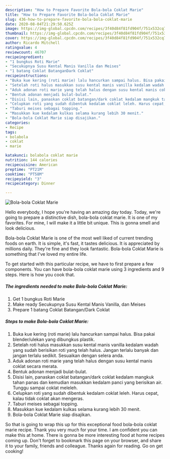 ```yaml
---
description: "How to Prepare Favorite Bola-bola Coklat Marie"
title: "How to Prepare Favorite Bola-bola Coklat Marie"
slug: 436-how-to-prepare-favorite-bola-bola-coklat-marie
date: 2020-08-04T21:29:50.625Z
image: https://img-global.cpcdn.com/recipes/3f40d84f81fd904f/751x532cq70/bola-bola-coklat-marie-foto-resep-utama.jpg
thumbnail: https://img-global.cpcdn.com/recipes/3f40d84f81fd904f/751x532cq70/bola-bola-coklat-marie-foto-resep-utama.jpg
cover: https://img-global.cpcdn.com/recipes/3f40d84f81fd904f/751x532cq70/bola-bola-coklat-marie-foto-resep-utama.jpg
author: Ricardo Mitchell
ratingvalue: 4
reviewcount: 46707
recipeingredient:
- "1 bungkus Roti Marie"
- "Secukupnya Susu Kental Manis Vanilla dan Meises"
- "1 batang Coklat BatanganDark Coklat"
recipeinstructions:
- "Buka kue kering (roti marie) lalu hancurkan sampai halus. Bisa pakai blender/ulekan yang dibungkus plastik."
- "Setelah roti halus masukkan susu kental manis vanilla kedalam wadah yang sudah berisikan roti yang telah halus. Jangan terlalu banyak dan jangan terlalu sedikit. Sesuaikan dengan selera anda."
- "Aduk adonan roti marie yang telah halus dengan susu kental manis coklat secara merata."
- "Bentuk adonan menjadi bulat-bulat."
- "Disisi lain, panaskan coklat batangan/dark coklat kedalam mangkuk tahan panas dan kemudian masukkan kedalam panci yang berisikan air. Tunggu sampai coklat meleleh."
- "Celupkan roti yang sudah dibentuk kedalam coklat leleh. Harus cepat, kalau tidak coklat akan mengeras."
- "Taburi meises sebagai topping."
- "Masukkan kue kedalam kulkas selama kurang lebih 30 menit."
- "Bola-bola Coklat Marie siap disajikan."
categories:
- Recipe
tags:
- bolabola
- coklat
- marie

katakunci: bolabola coklat marie 
nutrition: 144 calories
recipecuisine: American
preptime: "PT21M"
cooktime: "PT58M"
recipeyield: "3"
recipecategory: Dinner

---
```



![Bola-bola Coklat Marie](https://img-global.cpcdn.com/recipes/3f40d84f81fd904f/751x532cq70/bola-bola-coklat-marie-foto-resep-utama.jpg)

Hello everybody, I hope you're having an amazing day today. Today, we're going to prepare a distinctive dish, bola-bola coklat marie. It is one of my favorites. For mine, I will make it a little bit unique. This is gonna smell and look delicious.



Bola-bola Coklat Marie is one of the most well liked of current trending foods on earth. It is simple, it's fast, it tastes delicious. It is appreciated by millions daily. They're fine and they look fantastic. Bola-bola Coklat Marie is something that I've loved my entire life.


To get started with this particular recipe, we have to first prepare a few components. You can have bola-bola coklat marie using 3 ingredients and 9 steps. Here is how you cook that.

<!--inarticleads1-->

##### The ingredients needed to make Bola-bola Coklat Marie:

1. Get 1 bungkus Roti Marie
1. Make ready Secukupnya Susu Kental Manis Vanilla, dan Meises
1. Prepare 1 batang Coklat Batangan/Dark Coklat




<!--inarticleads2-->

##### Steps to make Bola-bola Coklat Marie:

1. Buka kue kering (roti marie) lalu hancurkan sampai halus. Bisa pakai blender/ulekan yang dibungkus plastik.
1. Setelah roti halus masukkan susu kental manis vanilla kedalam wadah yang sudah berisikan roti yang telah halus. Jangan terlalu banyak dan jangan terlalu sedikit. Sesuaikan dengan selera anda.
1. Aduk adonan roti marie yang telah halus dengan susu kental manis coklat secara merata.
1. Bentuk adonan menjadi bulat-bulat.
1. Disisi lain, panaskan coklat batangan/dark coklat kedalam mangkuk tahan panas dan kemudian masukkan kedalam panci yang berisikan air. Tunggu sampai coklat meleleh.
1. Celupkan roti yang sudah dibentuk kedalam coklat leleh. Harus cepat, kalau tidak coklat akan mengeras.
1. Taburi meises sebagai topping.
1. Masukkan kue kedalam kulkas selama kurang lebih 30 menit.
1. Bola-bola Coklat Marie siap disajikan.




So that is going to wrap this up for this exceptional food bola-bola coklat marie recipe. Thank you very much for your time. I am confident you can make this at home. There is gonna be more interesting food at home recipes coming up. Don't forget to bookmark this page on your browser, and share it to your family, friends and colleague. Thanks again for reading. Go on get cooking!

